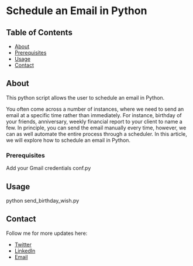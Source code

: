 # Schedule an Email in Python

## Table of Contents

- [About](#about)
- [Prerequisites](#prerequisites)
- [Usage](#usage)
- [Contact](#contact)

## About <a name = "about"></a>

This python script allows the user to schedule an email in Python. 

You often come across a number of instances, where we need to send an email at a specific time rather than immediately. For instance, birthday of your friends, anniversary, weekly financial report to your client to name a few. In principle, you can send the email manually every time, however, we can as well automate the entire process through a scheduler. In this article, we will explore how to schedule an email in Python. 


### Prerequisites <a name = "prerequisites"></a>

Add your Gmail credentials conf.py

## Usage <a name = "usage"></a>

python send_birthday_wish.py

## Contact <a name = "contact"></a>

Follow me for more updates here:

- [Twitter](https://twitter.com/sapnaedu)
- [LinkedIn](https://www.linkedin.com/in/kiranchandrashekhar/)
- [Email](mailto:kiran.chandrashekhar@gmail.com)
